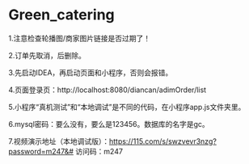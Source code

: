 # Green_catering
1.注意检查轮播图/商家图片链接是否过期了！

2.订单先取消，后删除。

3.先启动IDEA，再启动页面和小程序，否则会报错。

4.页面登录页：http://localhost:8080/diancan/adimOrder/list

5.小程序“真机测试”和“本地调试”是不同的代码，在小程序app.js文件夹里。

6.mysql密码：要么没有，要么是123456。数据库的名字是gc。

7.视频演示地址（本地调试版）：https://115.com/s/swzvevr3nzg?password=m247&#  访问码：m247

